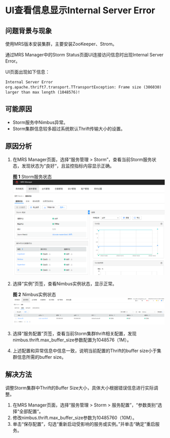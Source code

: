 # UI查看信息显示Internal Server Error<a name="ZH-CN_TOPIC_0183502591"></a>

## 问题背景与现象<a name="zh-cn_topic_0167275896_s8c5a413588744f3ea1320d012fdb73cb"></a>

使用MRS版本安装集群，主要安装ZooKeeper、Strom。

通过MRS Manager中的Storm Status页面UI连接访问信息时出现Internal Server Error。

UI页面出现如下信息：

```
Internal Server Error
org.apache.thrift7.transport.TTransportException: Frame size (306030) larger than max length (1048576)!
```

## 可能原因<a name="zh-cn_topic_0167275896_s32d34cd2ed084d9dbf63d1ca6576eea0"></a>

-   Storm服务中Nimbus异常。
-   Storm集群信息较多超过系统默认Thrift传输大小的设置。

## 原因分析<a name="zh-cn_topic_0167275896_section6293945184927"></a>

1.  在MRS Manager页面，选择“服务管理 \> Storm”，查看当前Storm服务状态，发现状态为“良好“，且监控指标内容显示正确。

    **图 1**  Storm服务状态<a name="zh-cn_topic_0167275896_fig16826024112611"></a>  
    ![](figures/Storm服务状态.png "Storm服务状态")

2.  选择“实例”页签，查看Nimbus实例状态，显示正常。

    **图 2**  Nimbus实例状态<a name="zh-cn_topic_0167275896_fig63906171271"></a>  
    ![](figures/Nimbus实例状态.png "Nimbus实例状态")


1.  选择“服务配置”页签，查看当前Storm集群thrift相关配置，发现nimbus.thrift.max\_buffer\_size参数配置为1048576（1M）。
2.  上述配置和异常信息中信息一致，说明当前配置的Thrift的buffer size小于集群信息所需的buffer size。

## 解决方法<a name="zh-cn_topic_0167275896_section15639239143944"></a>

调整Storm集群中Thrift的Buffer Size大小，具体大小根据错误信息进行实际调整。

1.  在MRS Manager页面，选择“服务管理 \> Storm \> 服务配置”，“参数类别“选择“全部配置“。
2.  修改nimbus.thrift.max\_buffer\_size参数为10485760（10M）。
3.  单击“保存配置”，勾选“重新启动受影响的服务或实例。”并单击“确定”重启服务。

